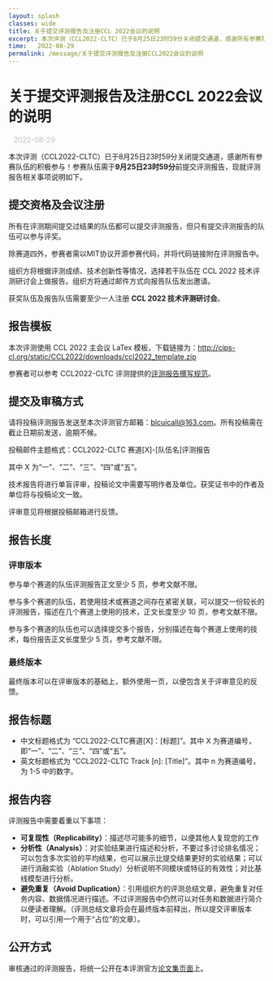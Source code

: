 ```yaml
---
layout: splash
classes: wide
title: 关于提交评测报告及注册CCL 2022会议的说明
excerpt: 本次评测（CCL2022-CLTC）已于8月25日23时59分关闭提交通道，感谢所有参赛队伍的积极参与！参赛队伍需于9月25日23时59分前提交评测报告，现就评测报告相关事项说明如下。
time:   2022-08-29
permalink: /message/关于提交评测报告及注册CCL2022会议的说明
---
```


<div style="margin:20px;"></div>

# 关于提交评测报告及注册CCL 2022会议的说明

<div style="color:#C0C0C0; font-size:14px; margin:10px;"> 2022-08-29 </div>

本次评测（CCL2022-CLTC）已于8月25日23时59分关闭提交通道，感谢所有参赛队伍的积极参与！参赛队伍需于**9月25日23时59分**前提交评测报告，现就评测报告相关事项说明如下。

## 提交资格及会议注册

所有在评测期间提交过结果的队伍都可以提交评测报告，但只有提交评测报告的队伍可以参与评奖。

除赛道四外，参赛者需以MIT协议开源参赛代码，并将代码链接附在评测报告中。

组织方将根据评测成绩、技术创新性等情况，选择若干队伍在 CCL 2022 技术评测研讨会上做报告。组织方将通过邮件方式向报告队伍发出邀请。

获奖队伍及报告队伍需要至少一人注册 **CCL 2022 技术评测研讨会**。

## 报告模板

本次评测使用 CCL 2022 主会议 LaTex 模板，下载链接为：http://cips-cl.org/static/CCL2022/downloads/ccl2022_template.zip

参赛者可以参考 CCL2022-CLTC 评测提供的[评测报告撰写规范](report-writing.html)。

## 提交及审稿方式

请将投稿评测报告发送至本次评测官方邮箱：[blcuicall@163.com](mailto:blcuicall@163.com)。所有投稿需在截止日期前发送，逾期不候。

投稿邮件主题格式：CCL2022-CLTC 赛道[X]-[队伍名]评测报告

其中 X 为“一”、“二”、“三”、“四”或“五”。

技术报告将进行单盲评审，投稿论文中需要写明作者及单位。获奖证书中的作者及单位将与投稿论文一致。

评审意见将根据投稿邮箱进行反馈。

## 报告长度

### 评审版本

参与单个赛道的队伍评测报告正文至少 5 页，参考文献不限。

参与多个赛道的队伍，若使用技术或赛道之间存在紧密关联，可以提交一份较长的评测报告，描述在几个赛道上使用的技术，正文长度至少 10 页，参考文献不限。

参与多个赛道的队伍也可以选择提交多个报告，分别描述在每个赛道上使用的技术，每份报告正文长度至少 5 页，参考文献不限。

### 最终版本

最终版本可以在评审版本的基础上，额外使用一页，以便包含关于评审意见的反馈。

## 报告标题

- 中文标题格式为 “CCL2022-CLTC赛道[X]：[标题]”。其中 X 为赛道编号，即“一”、“二”、“三”、“四”或“五”。
- 英文标题格式为 “CCL2022-CLTC Track [n]: [Title]”。其中 n 为赛道编号，为 1-5 中的数字。

## 报告内容

评测报告中需要着重以下事项：

- **可复现性（Replicability）**：描述尽可能多的细节，以便其他人复现您的工作
- **分析性（Analysis）**：对实验结果进行描述和分析，不要过多讨论排名情况；可以包含多次实验的平均结果，也可以展示比提交结果更好的实验结果；可以进行消融实验（Ablation Study）分析说明不同模块或特征的有效性；对比基线模型进行分析。
- **避免重复（Avoid Duplication）**：引用组织方的评测总结文章，避免重复对任务内容、数据情况进行描述。不过评测报告中仍然可以对任务和数据进行简介以便读者理解。（评测总结文章将会在最终版本前释出，所以提交评审版本时，可以引用一个用于“占位”的文章）。

## 公开方式

审核通过的评测报告，将统一公开在本评测官方[论文集页面](/CCL2022-CLTC/report/)上。